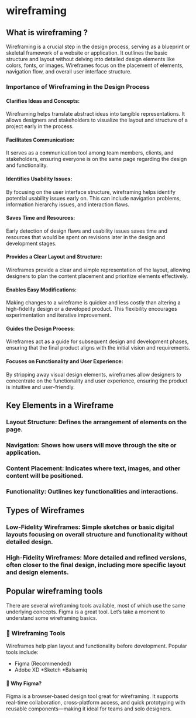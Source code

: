 # wireframing

## What is wireframing ?
Wireframing is a crucial step in the design process, serving as a blueprint or skeletal framework of a website or application. It outlines the basic structure and layout without delving into detailed design elements like colors, fonts, or images. Wireframes focus on the placement of elements, navigation flow, and overall user interface structure.

### Importance of Wireframing in the Design Process

#### Clarifies Ideas and Concepts:
Wireframing helps translate abstract ideas into tangible representations. It allows designers and stakeholders to visualize the layout and structure of a project early in the process.

#### Facilitates Communication:
It serves as a communication tool among team members, clients, and stakeholders, ensuring everyone is on the same page regarding the design and functionality.

#### Identifies Usability Issues:
By focusing on the user interface structure, wireframing helps identify potential usability issues early on. This can include navigation problems, information hierarchy issues, and interaction flaws.

#### Saves Time and Resources:
Early detection of design flaws and usability issues saves time and resources that would be spent on revisions later in the design and development stages.

#### Provides a Clear Layout and Structure:
Wireframes provide a clear and simple representation of the layout, allowing designers to plan the content placement and prioritize elements effectively.

#### Enables Easy Modifications:
Making changes to a wireframe is quicker and less costly than altering a high-fidelity design or a developed product. This flexibility encourages experimentation and iterative improvement.

#### Guides the Design Process:
Wireframes act as a guide for subsequent design and development phases, ensuring that the final product aligns with the initial vision and requirements.

#### Focuses on Functionality and User Experience:
By stripping away visual design elements, wireframes allow designers to concentrate on the functionality and user experience, ensuring the product is intuitive and user-friendly.


## Key Elements in a Wireframe
### Layout Structure: Defines the arrangement of elements on the page.
### Navigation: Shows how users will move through the site or application.
### Content Placement: Indicates where text, images, and other content will be positioned.
### Functionality: Outlines key functionalities and interactions.

## Types of Wireframes
### Low-Fidelity Wireframes: Simple sketches or basic digital layouts focusing on overall structure and functionality without detailed design.
### High-Fidelity Wireframes: More detailed and refined versions, often closer to the final design, including more specific layout and design elements.



## Popular wireframing tools
There are several wireframing tools available, most of which use the same underlying concepts. Figma is a great tool. Let’s take a moment to understand some wireframing basics.

### 🧩 Wireframing Tools
Wireframes help plan layout and functionality before development. Popular tools include:

* Figma (Recommended)
* Adobe XD
*Sketch
*Balsamiq

#### 🌟 Why Figma?
Figma is a browser-based design tool great for wireframing. It supports real-time collaboration, cross-platform access, and quick prototyping with reusable components—making it ideal for teams and solo designers.
